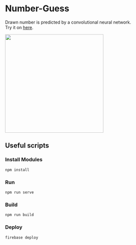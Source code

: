 # Number-Guess
Drawn number is predicted by a convolutional neural network.</br>
Try it on <a href="https://numberguess.ahmetsay.com">here</a>.

<p>
  <img src="https://user-images.githubusercontent.com/22731894/81508354-47b29d00-930c-11ea-9c88-d9aa7fed50ef.png" width="320">
</p>

## Useful scripts
### Install Modules
`npm install`
### Run
`npm run serve`
### Build
`npm run build`
### Deploy
`firebase deploy`
